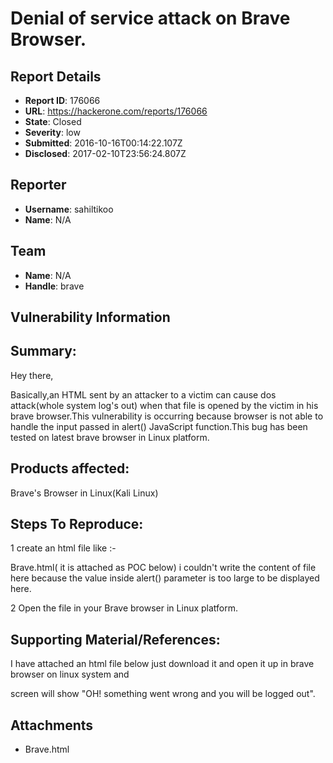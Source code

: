 # Denial of service attack on Brave Browser.

## Report Details
- **Report ID**: 176066
- **URL**: https://hackerone.com/reports/176066
- **State**: Closed
- **Severity**: low
- **Submitted**: 2016-10-16T00:14:22.107Z
- **Disclosed**: 2017-02-10T23:56:24.807Z

## Reporter
- **Username**: sahiltikoo
- **Name**: N/A

## Team
- **Name**: N/A
- **Handle**: brave

## Vulnerability Information


## Summary:
Hey there,

Basically,an HTML sent by an attacker to a victim can cause dos attack(whole system log's out) when that file is opened by the victim in his brave browser.This vulnerability is occurring because browser is not able to handle the input passed in alert() JavaScript function.This bug has been tested on latest brave browser in Linux platform.

## Products affected: 

Brave's Browser in Linux(Kali Linux)

## Steps To Reproduce:


1 create an html file like :-

Brave.html( it is attached as POC below) i couldn't write the content of file here because the value inside alert() parameter is too large to be displayed here.

2 Open the file in your Brave browser in Linux platform.

## Supporting Material/References:

I have attached an html file below just download it and open it up in brave browser on linux system and 

screen will show "OH! something went wrong and you will be logged out".


## Attachments
- Brave.html
